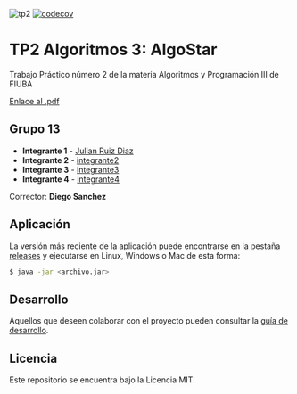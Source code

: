 ![tp2](https://github.com/fiuba/algo3_proyecto_base_tp2/actions/workflows/build.yml/badge.svg) [![codecov](https://codecov.io/gh/fiuba/algo3_proyecto_base_tp2/branch/master/graph/badge.svg)](https://codecov.io/gh/fiuba/algo3_proyecto_base_tp2)

# TP2 Algoritmos 3: AlgoStar 

Trabajo Práctico número 2 de la materia Algoritmos y Programación III de FIUBA

[Enlace al .pdf](https://campus.fi.uba.ar/pluginfile.php/239595/mod_assign/intro/%5BTP2%5D%20%5B2022%202C%5D%20-%20v1.pdf)

## Grupo 13

* **Integrante 1** - [Julian Ruiz Diaz](https://github.com/RDJulian)
* **Integrante 2** - [integrante2](https://github.com/integrante2)
* **Integrante 3** - [integrante3](https://github.com/integrante3)
* **Integrante 4** - [integrante4](https://github.com/integrante4)

Corrector: **Diego Sanchez**

## Aplicación

La versión más reciente de la aplicación puede encontrarse en la pestaña [releases](https://github.com/fiuba/algo3_proyecto_base_tp2/releases/latest) y ejecutarse en Linux, Windows o Mac de esta forma:

```bash
$ java -jar <archivo.jar>
```

## Desarrollo

Aquellos que deseen colaborar con el proyecto pueden consultar la [guía de desarrollo](./docs/Desarrollo.md).

## Licencia

Este repositorio se encuentra bajo la Licencia MIT.
